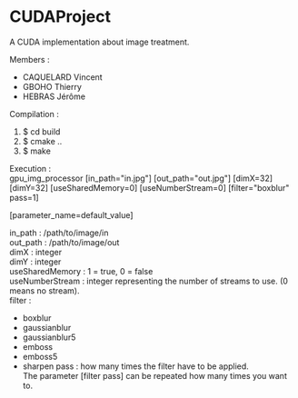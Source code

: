 # CUDAProject
A CUDA implementation about image treatment.

Members :
- CAQUELARD Vincent
- GBOHO Thierry
- HEBRAS Jérôme

Compilation :
1. $ cd build
2. $ cmake ..
3. $ make
  
Execution :  
gpu_img_processor \[in_path="in.jpg"] \[out_path="out.jpg"] \[dimX=32] \[dimY=32] \[useSharedMemory=0] \[useNumberStream=0] \[filter="boxblur" pass=1]  

\[parameter_name=default_value]
  
in_path : /path/to/image/in  
out_path : /path/to/image/out  
dimX : integer  
dimY : integer  
useSharedMemory : 1 = true, 0 = false  
useNumberStream : integer representing the number of streams to use. (0 means no stream).  
filter :  
- boxblur
- gaussianblur
- gaussianblur5
- emboss
- emboss5
- sharpen
pass : how many times the filter have to be applied.  
The parameter \[filter pass] can be repeated how many times you want to.
